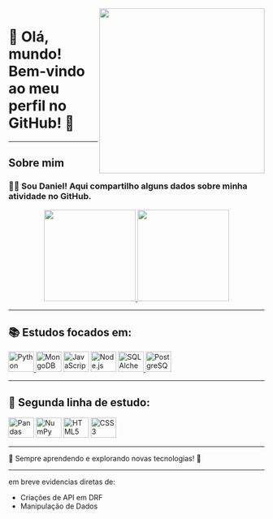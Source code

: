  <img src="banner.gif" width="325px" align="right">

# 👋 Olá, mundo! Bem-vindo ao meu perfil no GitHub! 🌱  

---

## Sobre mim  
### 👨‍💻 Sou Daniel! Aqui compartilho alguns dados sobre minha atividade no GitHub.

<div align="center">
  <a href="https://github.com/DanielCastilhoDIniz">
    <img height="180em" src="https://github-readme-stats.vercel.app/api/top-langs/?username=DanielCastilhoDIniz&layout=compact&langs_count=7&theme=radical"/>
    <img height="180em" src="https://github-readme-stats.vercel.app/api?username=DanielCastilhoDIniz&show_icons=true&theme=radical&include_all_commits=true&count_private=true"/>
  </a>
</div>

---

## 📚 Estudos focados em:
<div style="display: inline_block">
  <a href="https://docs.python.org/3/" target="_blank">
    <img height="40" width="50" src="https://cdn.jsdelivr.net/gh/devicons/devicon/icons/python/python-original.svg" title="Python"/>
  </a> 


  <img height="40" width="50" src="https://cdn.jsdelivr.net/gh/devicons/devicon/icons/mongodb/mongodb-plain-wordmark.svg" title="MongoDB"/>
  <img height="40" width="50" src="https://cdn.jsdelivr.net/gh/devicons/devicon/icons/javascript/javascript-plain.svg" title="JavaScript"/> 
  <img height="40" width="50" src="https://cdn.jsdelivr.net/gh/devicons/devicon/icons/nodejs/nodejs-plain-wordmark.svg" title="Node.js"/>
  <a href="https://docs.sqlalchemy.org/en/20/" target="_blank">
    <img height="40" width="50" src="https://cdn.jsdelivr.net/gh/devicons/devicon/icons/sqlalchemy/sqlalchemy-original-wordmark.svg" title="SQLAlchemy"/>
  </a>
  <img height="40" width="50" src="https://cdn.jsdelivr.net/gh/devicons/devicon/icons/postgresql/postgresql-original.svg" title="PostgreSQL"/>
</div>

---

## 📌 Segunda linha de estudo:
<div style="display: inline_block">
  <img height="40" width="50" src="https://cdn.jsdelivr.net/gh/devicons/devicon/icons/pandas/pandas-original-wordmark.svg" title="Pandas"/>
  <img height="40" width="50" src="https://cdn.jsdelivr.net/gh/devicons/devicon/icons/numpy/numpy-original.svg" title="NumPy"/>
  <img height="40" width="50" src="https://cdn.jsdelivr.net/gh/devicons/devicon/icons/html5/html5-original.svg" title="HTML5"/>
  <img height="40" width="50" src="https://cdn.jsdelivr.net/gh/devicons/devicon/icons/css3/css3-original.svg" title="CSS3"/>
</div>

---

🌱 Sempre aprendendo e explorando novas tecnologias! 🚀

---

em breve evidencias diretas de:

* Criações de API em DRF
* Manipulação de Dados


